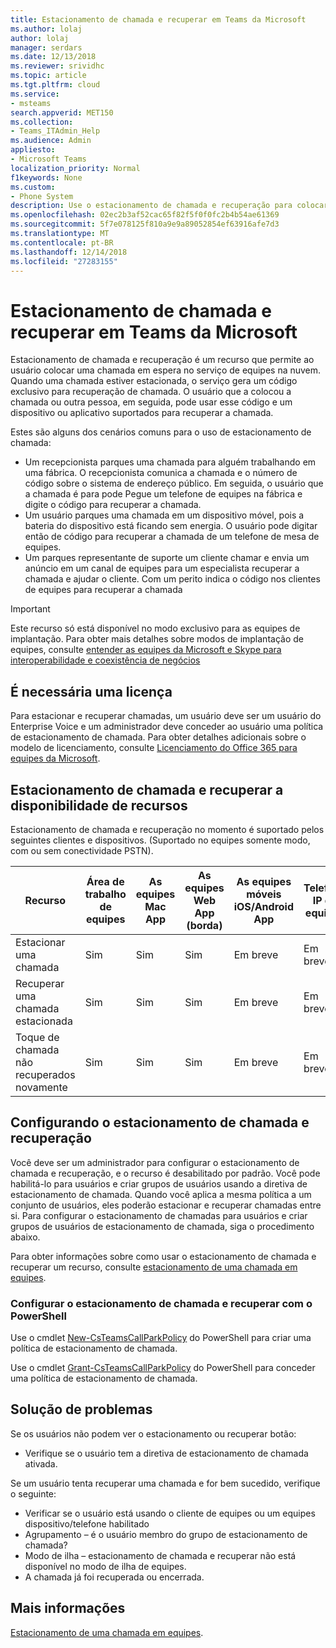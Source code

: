 ```yaml
---
title: Estacionamento de chamada e recuperar em Teams da Microsoft
ms.author: lolaj
author: lolaj
manager: serdars
ms.date: 12/13/2018
ms.reviewer: srividhc
ms.topic: article
ms.tgt.pltfrm: cloud
ms.service:
- msteams
search.appverid: MET150
ms.collection:
- Teams_ITAdmin_Help
ms.audience: Admin
appliesto:
- Microsoft Teams
localization_priority: Normal
f1keywords: None
ms.custom:
- Phone System
description: Use o estacionamento de chamada e recuperação para colocar uma chamada em espera no serviço de equipes na nuvem.
ms.openlocfilehash: 02ec2b3af52cac65f82f5f0f0fc2b4b54ae61369
ms.sourcegitcommit: 5f7e078125f810a9e9a89052854ef63916afe7d3
ms.translationtype: MT
ms.contentlocale: pt-BR
ms.lasthandoff: 12/14/2018
ms.locfileid: "27283155"
---
```

# <a name="call-park-and-retrieve-in-microsoft-teams"></a>Estacionamento de chamada e recuperar em Teams da Microsoft

Estacionamento de chamada e recuperação é um recurso que permite ao usuário colocar uma chamada em espera no serviço de equipes na nuvem. Quando uma chamada estiver estacionada, o serviço gera um código exclusivo para recuperação de chamada. O usuário que a colocou a chamada ou outra pessoa, em seguida, pode usar esse código e um dispositivo ou aplicativo suportados para recuperar a chamada. 

Estes são alguns dos cenários comuns para o uso de estacionamento de chamada: 

- Um recepcionista parques uma chamada para alguém trabalhando em uma fábrica. O recepcionista comunica a chamada e o número de código sobre o sistema de endereço público. Em seguida, o usuário que a chamada é para pode Pegue um telefone de equipes na fábrica e digite o código para recuperar a chamada.
- Um usuário parques uma chamada em um dispositivo móvel, pois a bateria do dispositivo está ficando sem energia. O usuário pode digitar então de código para recuperar a chamada de um telefone de mesa de equipes.
- Um parques representante de suporte um cliente chamar e envia um anúncio em um canal de equipes para um especialista recuperar a chamada e ajudar o cliente. Com um perito indica o código nos clientes de equipes para recuperar a chamada

> [!IMPORTANT]
> Este recurso só está disponível no modo exclusivo para as equipes de implantação. Para obter mais detalhes sobre modos de implantação de equipes, consulte [entender as equipes da Microsoft e Skype para interoperabilidade e coexistência de negócios](teams-and-skypeforbusiness-coexistence-and-interoperability.md)

## <a name="license-required"></a>É necessária uma licença

Para estacionar e recuperar chamadas, um usuário deve ser um usuário do Enterprise Voice e um administrador deve conceder ao usuário uma política de estacionamento de chamada. Para obter detalhes adicionais sobre o modelo de licenciamento, consulte [Licenciamento do Office 365 para equipes da Microsoft](office-365-licensing.md).

## <a name="call-park-and-retrieve-feature-availability"></a>Estacionamento de chamada e recuperar a disponibilidade de recursos

Estacionamento de chamada e recuperação no momento é suportado pelos seguintes clientes e dispositivos. (Suportado no equipes somente modo, com ou sem conectividade PSTN).

| Recurso | Área de trabalho de equipes | As equipes Mac App | As equipes Web App (borda) |As equipes móveis iOS/Android App | Telefone IP de equipes | Skype para negócios IP phone |
|------------|---------------|---------------|----------------------|-----------------------------|----------------|-----------------------------|
| Estacionar uma chamada | Sim | Sim | Sim | Em breve | Em breve| Não |
| Recuperar uma chamada estacionada | Sim | Sim | Sim | Em breve | Em breve| Não |
| Toque de chamada não recuperados novamente | Sim | Sim | Sim | Em breve | Em breve| Não |

## <a name="configuring-call-park-and-retrieve"></a>Configurando o estacionamento de chamada e recuperação

Você deve ser um administrador para configurar o estacionamento de chamada e recuperação, e o recurso é desabilitado por padrão. Você pode habilitá-lo para usuários e criar grupos de usuários usando a diretiva de estacionamento de chamada. Quando você aplica a mesma política a um conjunto de usuários, eles poderão estacionar e recuperar chamadas entre si. Para configurar o estacionamento de chamadas para usuários e criar grupos de usuários de estacionamento de chamada, siga o procedimento abaixo.

Para obter informações sobre como usar o estacionamento de chamada e recuperar um recurso, consulte [estacionamento de uma chamada em equipes](https://support.office.com/article/park-a-call-in-teams-8538c063-d676-4e9a-8045-fc3b7299bb2f).

### <a name="configure-call-park-and-retrieve-with-powershell"></a>Configurar o estacionamento de chamada e recuperar com o PowerShell

Use o cmdlet [New-CsTeamsCallParkPolicy](https://docs.microsoft.com/powershell/module/skype/new-csteamscallparkpolicy?view=skype-ps) do PowerShell para criar uma política de estacionamento de chamada.

Use o cmdlet [Grant-CsTeamsCallParkPolicy](https://docs.microsoft.com/powershell/module/skype/grant-csteamscallparkpolicy?view=skype-ps) do PowerShell para conceder uma política de estacionamento de chamada.

## <a name="troubleshooting"></a>Solução de problemas

Se os usuários não podem ver o estacionamento ou recuperar botão: 

- Verifique se o usuário tem a diretiva de estacionamento de chamada ativada. 

Se um usuário tenta recuperar uma chamada e for bem sucedido, verifique o seguinte:

- Verificar se o usuário está usando o cliente de equipes ou um equipes dispositivo/telefone habilitado
- Agrupamento – é o usuário membro do grupo de estacionamento de chamada?
- Modo de ilha – estacionamento de chamada e recuperar não está disponível no modo de ilha de equipes.
- A chamada já foi recuperada ou encerrada.

## <a name="more-information"></a>Mais informações

[Estacionamento de uma chamada em equipes](https://support.office.com/article/park-a-call-in-teams-8538c063-d676-4e9a-8045-fc3b7299bb2f).